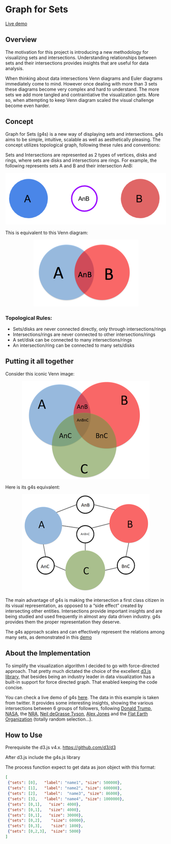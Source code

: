 # Graph for Sets 

[Live demo](https://kirdan.github.io/)

## Overview
The motivation for this project is introducing a new methodology for visualizing sets and intersections. Understanding relationships between sets and their intersections provides insights that are useful for data analysis.

When thinking about data intersections Venn diagrams and Euler diagrams immediately come to mind. However once dealing with more than 3 sets these diagrams become very complex and hard to understand. The more sets we add more tangled and contraintiative the visualization gets. More so, when attempting to keep Venn diagram scaled the visual challenge become even harder. 

## Concept

Graph for Sets (g4s) is a new way of displaying sets and intersections. g4s aims to be simple, intuitive, scalable as well as aesthetically pleasing. The concept utilizes topological graph, following these rules and conventions:

Sets and Intersections are represented as 2 types of vertices, disks and rings, where sets are disks and intersections are rings. For example, the following represents sets A and B and their intersection AnB:
<p align="center">
 <img src="https://github.com/Kirdan/kirdan.github.io/blob/master/AnB.png">
</p>
This is equivalent to this Venn diagram:
<p align="center">
 <img src="https://github.com/Kirdan/kirdan.github.io/blob/master/venn_AnB.png">
</p>

### Topological Rules:
* Sets/disks are never connected directly, only through intersections/rings
* Intersections/rings are never connected to other intersections/rings
* A set/disk can be connected to many intersections/rings
* An intersection/ring can be connected to many sets/disks

## Putting it all together

Consider this iconic Venn image:
<p align="center">
 <img src="https://github.com/Kirdan/kirdan.github.io/blob/master/venn.png">
</p>
Here is its g4s equivalent:
<p align="center">
<img src="https://github.com/Kirdan/kirdan.github.io/blob/master/g4s.png">
 </p>
The main advantage of g4s is making the intersection a first class citizen in its visual representation, as opposed to a “side effect” created by intersecting other entities. Intersections provide important insights and are being studied and used frequently in almost any data driven industry. g4s provides them the proper representation they deserve. 

The g4s approach scales and can effectively represent the relations among many sets, as demonstrated in this [demo](https://kirdan.github.io/)

## About the Implementation
To simplify the visualization algorithm I decided to go with force-directed approach. That pretty much dictated the choice of the excellent [d3.js library](http://d3js.org), that besides being an industry leader in data visualization has a built-in support for force directed graph. That enabled keeping the code concise.

You can check a live demo of g4s [here](https://kirdan.github.io/). The data in this example is taken from twitter. It provides some interesting insights, showing the various intersections between 6 groups of followers, following [Donald Trump](https://twitter.com/realDonaldTrump), [NASA](https://twitter.com/nasa), the [NRA](https://twitter.com/nra), [Neil deGrasse Tyson](https://twitter.com/neiltyson), [Alex Jones](https://twitter.com/realalexjones) and the [Flat Earth Organization](https://twitter.com/FlatEarthOrg) (totally random selection…). 

## How to Use
Prerequisite the d3.js v4.x. https://github.com/d3/d3

After d3.js include the g4s.js library

The process function expect to get data as json object with this format:
```json
[
 {"sets": [0],   "label": "name1", "size": 500000},
 {"sets": [1],   "label": "name2", "size": 600000},
 {"sets": [2],   "label":  "name3", "size": 86000},
 {"sets": [3],   "label": "name4", "size": 1000000},
 {"sets": [0,1],   "size": 4000},
 {"sets": [0,1],   "size": 4000},
 {"sets": [0,1],   "size": 30000},
 {"sets": [0,2],    "size": 60000},
 {"sets": [0,3],    "size": 1800},
 {"sets": [0,2,3],  "size": 5000}
]
```
